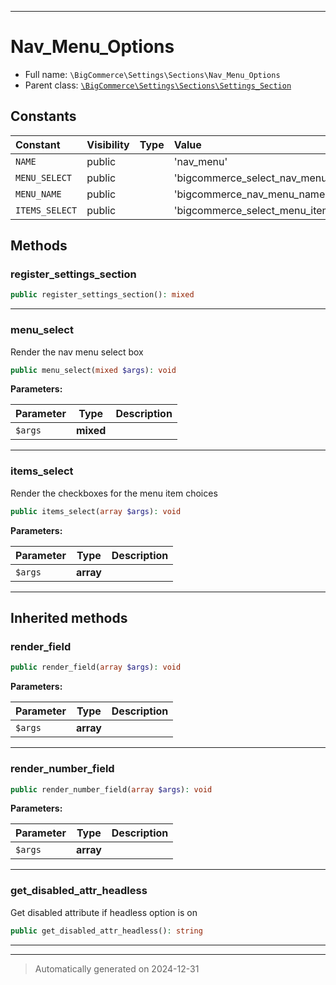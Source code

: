 ***

# Nav_Menu_Options





* Full name: `\BigCommerce\Settings\Sections\Nav_Menu_Options`
* Parent class: [`\BigCommerce\Settings\Sections\Settings_Section`](./classes/BigCommerce/Settings/Sections/Settings_Section.md)


## Constants

| Constant | Visibility | Type | Value |
|:---------|:-----------|:-----|:------|
|`NAME`|public| |&#039;nav_menu&#039;|
|`MENU_SELECT`|public| |&#039;bigcommerce_select_nav_menu&#039;|
|`MENU_NAME`|public| |&#039;bigcommerce_nav_menu_name&#039;|
|`ITEMS_SELECT`|public| |&#039;bigcommerce_select_menu_items&#039;|


## Methods


### register_settings_section



```php
public register_settings_section(): mixed
```












***

### menu_select

Render the nav menu select box

```php
public menu_select(mixed $args): void
```








**Parameters:**

| Parameter | Type | Description |
|-----------|------|-------------|
| `$args` | **mixed** |  |





***

### items_select

Render the checkboxes for the menu item choices

```php
public items_select(array $args): void
```








**Parameters:**

| Parameter | Type | Description |
|-----------|------|-------------|
| `$args` | **array** |  |





***


## Inherited methods


### render_field



```php
public render_field(array $args): void
```








**Parameters:**

| Parameter | Type | Description |
|-----------|------|-------------|
| `$args` | **array** |  |





***

### render_number_field



```php
public render_number_field(array $args): void
```








**Parameters:**

| Parameter | Type | Description |
|-----------|------|-------------|
| `$args` | **array** |  |





***

### get_disabled_attr_headless

Get disabled attribute if headless option is on

```php
public get_disabled_attr_headless(): string
```












***


***
> Automatically generated on 2024-12-31
